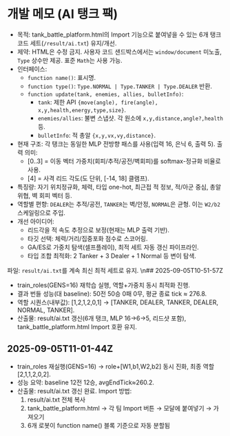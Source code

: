 # 개발 메모 (AI 탱크 팩)

- 목적: tank_battle_platform.html의 Import 기능으로 붙여넣을 수 있는 6개 탱크 코드 세트(`/result/ai.txt`) 유지/개선.
- 제약: HTML은 수정 금지. 사용자 코드 샌드박스에서는 `window/document` 미노출, `Type` 상수만 제공. 표준 `Math`는 사용 가능.
- 인터페이스:
  - `function name()`: 표시명.
  - `function type()`: `Type.NORMAL | Type.TANKER | Type.DEALER` 반환.
  - `function update(tank, enemies, allies, bulletInfo)`:
    - `tank`: 제한 API `{move(angle), fire(angle), x,y,health,energy,type,size}`.
    - `enemies/allies`: 불변 스냅샷. 각 원소에 `x,y,distance,angle?,health` 등.
    - `bulletInfo`: 적 총알 `{x,y,vx,vy,distance}`.
- 현재 구조: 각 탱크는 동일한 MLP 전방향 패스를 사용(입력 16, 은닉 6, 출력 5). 출력 의미:
  - [0..3] = 이동 벡터 가중치(회피/추적/공전/벽회피)를 softmax-정규화 비율로 사용.
  - [4] = 사격 리드 각도(도 단위, [-14, 18] 클램프).
- 특징량: 자기 위치정규화, 체력, 타입 one-hot, 최근접 적 정보, 적/아군 중심, 총알 위협, 벽 회피 벡터 등.
- 역할별 편향: `DEALER`는 추적/공전, `TANKER`는 벽/안정, `NORMAL`은 균형. 이는 `W2/b2` 스케일링으로 주입.
- 개선 아이디어:
  - 리드각을 적 속도 추정으로 보정(현재는 MLP 출력 기반).
  - 타깃 선택: 체력/거리/집중포화 점수로 스코어링.
  - GA/ES로 가중치 탐색(셀프플레이), 최적 세트 자동 갱신 파이프라인.
  - 타입 조합 최적화: 2 Tanker + 3 Dealer + 1 Normal 등 변이 탐색.

파일: `result/ai.txt`를 계속 최신 최적 세트로 유지.
\n## 2025-09-05T10-51-57Z
- train_roles(GENS=16) 재학습 실행, 역할+가중치 동시 최적화 진행.
- 결과 번들 성능(대 baseline): 50전 50승 0패 0무, 평균 종료 tick ≈ 276.8.
- 역할 시퀀스(내부값): [1,2,1,2,0,1] → [TANKER, DEALER, TANKER, DEALER, NORMAL, TANKER].
- 산출물: result/ai.txt 갱신(6개 탱크, MLP 16→6→5, 리드샷 포함), tank_battle_platform.html Import 호환 유지.
 
## 2025-09-05T11-01-44Z
- train_roles 재실행(GENS=16) → role+[W1,b1,W2,b2] 동시 진화, 최종 역할 [2,1,1,2,0,2].
- 성능 요약: baseline 12전 12승, avgEndTick≈260.2.
- 산출물: result/ai.txt 갱신 완료. Import 방법:
  1) result/ai.txt 전체 복사
  2) tank_battle_platform.html → 각 팀 Import 버튼 → 모달에 붙여넣기 → 가져오기
  3) 6개 로봇이 function name() 블록 기준으로 자동 분할됨
